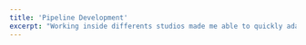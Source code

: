 ```yaml
---
title: 'Pipeline Development'
excerpt: "Working inside differents studios made me able to quickly adapt to new pipelines to be quickly efficient as a developer and TD. I'm also currently working on a pipeline with a collaborator in order to use it for my Master's project at Isart Digital Paris"
---
```

